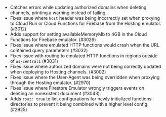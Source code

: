 - Catches errors while updating authorized domains when deleting channels, printing a warning instead of failing.
- Fixes issue where `host` header was being incorrectly set when proxying to Cloud Run or Cloud Functions for Firebase from the Hosting emulator. (#3012)
- Adds support for setting availableMemoryMb to 4GB in the Cloud Functions for Firebase emulator. (#3026)
- Fixes issue where emulated HTTP functions would crash when the URL contained query parameters (#3032)
- Fixes issue with routing to emulated HTTP functions in regions outside of `us-central1` (#3031)
- Fixes issue where authorized domains were not being correctly updated when deploying to Hosting channels. (#3002)
- Fixes issue where the User-Agent was being overridden when proxying through the Hosting emulator. (#2970)
- Fixes issue where Firestore Emulator wrongly triggers events on deleting an nonexistent document (#3043).
- Adds `root: true` to lint configurations for newly initialized functions directories to prevent it being combined with a higher level config. (#2925)

